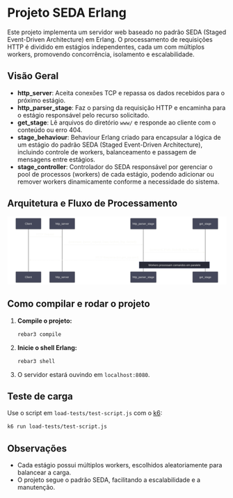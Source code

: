 # Projeto SEDA Erlang

Este projeto implementa um servidor web baseado no padrão SEDA (Staged Event-Driven Architecture) em Erlang. O processamento de requisições HTTP é dividido em estágios independentes, cada um com múltiplos workers, promovendo concorrência, isolamento e escalabilidade.

## Visão Geral

- **http_server**: Aceita conexões TCP e repassa os dados recebidos para o próximo estágio.
- **http_parser_stage**: Faz o parsing da requisição HTTP e encaminha para o estágio responsável pelo recurso solicitado.
- **get_stage**: Lê arquivos do diretório `www/` e responde ao cliente com o conteúdo ou erro 404.
- **stage_behaviour**: Behaviour Erlang criado para encapsular a lógica de um estágio do padrão SEDA (Staged Event-Driven Architecture), incluindo controle de workers, balanceamento e passagem de mensagens entre estágios.
- **stage_controller**: Controlador do SEDA responsável por gerenciar o pool de processos (workers) de cada estágio, podendo adicionar ou remover workers dinamicamente conforme a necessidade do sistema.

## Arquitetura e Fluxo de Processamento

<img src="docs/image.svg" alt="Fluxo dos Estágios SEDA" width="600"/>

## Como compilar e rodar o projeto

1. **Compile o projeto:**
   ```sh
   rebar3 compile
   ```
2. **Inicie o shell Erlang:**
   ```sh
   rebar3 shell
   ```
3. O servidor estará ouvindo em `localhost:8080`.

## Teste de carga

Use o script em `load-tests/test-script.js` com o [k6](https://k6.io/):

```sh
k6 run load-tests/test-script.js
```

## Observações
- Cada estágio possui múltiplos workers, escolhidos aleatoriamente para balancear a carga.
- O projeto segue o padrão SEDA, facilitando a escalabilidade e a manutenção.
 